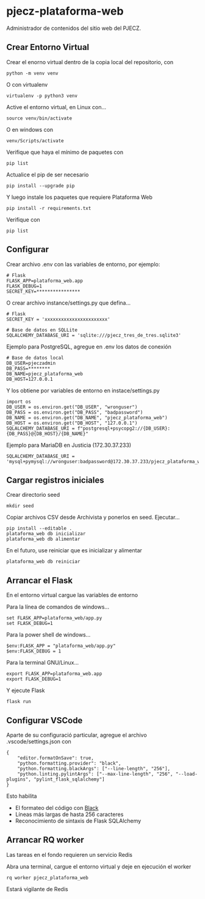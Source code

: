 # pjecz-plataforma-web

Administrador de contenidos del sitio web del PJECZ.

## Crear Entorno Virtual

Crear el enorno virtual dentro de la copia local del repositorio, con

    python -m venv venv

O con virtualenv

    virtualenv -p python3 venv

Active el entorno virtual, en Linux con...

    source venv/bin/activate

O en windows con

    venv/Scripts/activate

Verifique que haya el mínimo de paquetes con

    pip list

Actualice el pip de ser necesario

    pip install --upgrade pip

Y luego instale los paquetes que requiere Plataforma Web

    pip install -r requirements.txt

Verifique con

    pip list

## Configurar

Crear archivo .env con las variables de entorno, por ejemplo:

    # Flask
    FLASK_APP=plataforma_web.app
    FLASK_DEBUG=1
    SECRET_KEY=****************

O crear archivo instance/settings.py que defina...

    # Flask
    SECRET_KEY = 'xxxxxxxxxxxxxxxxxxxxxxx'

    # Base de datos en SQLLite
    SQLALCHEMY_DATABASE_URI = 'sqlite:///pjecz_tres_de_tres.sqlite3'

Ejemplo para PostgreSQL, agregue en .env los datos de conexión

    # Base de datos local
    DB_USER=pjeczadmin
    DB_PASS=********
    DB_NAME=pjecz_plataforma_web
    DB_HOST=127.0.0.1

Y los obtiene por variables de entorno en instace/settings.py

    import os
    DB_USER = os.environ.get("DB_USER", "wronguser")
    DB_PASS = os.environ.get("DB_PASS", "badpassword")
    DB_NAME = os.environ.get("DB_NAME", "pjecz_plataforma_web")
    DB_HOST = os.environ.get("DB_HOST", "127.0.0.1")
    SQLALCHEMY_DATABASE_URI = f"postgresql+psycopg2://{DB_USER}:{DB_PASS}@{DB_HOST}/{DB_NAME}"

Ejemplo para MariaDB en Justicia (172.30.37.233)

    SQLALCHEMY_DATABASE_URI = 'mysql+pymysql://wronguser:badpassword@172.30.37.233/pjecz_plataforma_web'

## Cargar registros iniciales

Crear directorio seed

    mkdir seed

Copiar archivos CSV desde Archivista y ponerlos en seed. Ejecutar...

    pip install --editable .
    plataforma_web db inicializar
    plataforma_web db alimentar

En el futuro, use reiniciar que es inicializar y alimentar

    plataforma_web db reiniciar

## Arrancar el Flask

En el entorno virtual cargue las variables de entorno

Para la línea de comandos de windows...

    set FLASK_APP=plataforma_web/app.py
    set FLASK_DEBUG=1

Para la power shell de windows...

    $env:FLASK_APP = "plataforma_web/app.py"
    $env:FLASK_DEBUG = 1

Para la terminal GNU/Linux...

    export FLASK_APP=plataforma_web.app
    export FLASK_DEBUG=1

Y ejecute Flask

    flask run

## Configurar VSCode

Aparte de su configuració particular, agregue el archivo .vscode/settings.json con

    {
        "editor.formatOnSave": true,
        "python.formatting.provider": "black",
        "python.formatting.blackArgs": ["--line-length", "256"],
        "python.linting.pylintArgs": ["--max-line-length", "256", "--load-plugins", "pylint_flask_sqlalchemy"]
    }

Esto habilita

- El formateo del código con [Black](https://black.readthedocs.io/en/stable/)
- Líneas más largas de hasta 256 caracteres
- Reconocimiento de sintaxis de Flask SQLAlchemy

## Arrancar RQ worker

Las tareas en el fondo requieren un servicio Redis

Abra una terminal, cargue el entorno virtual y deje en ejecución el worker

    rq worker pjecz_plataforma_web

Estará vigilante de Redis
